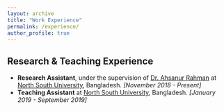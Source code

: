 ```yaml
---
layout: archive
title: "Work Experience"
permalink: /experience/
author_profile: true
---
```


## Research & Teaching Experience
* **Research Assistant**, under the supervision of [Dr. Ahsanur Rahman](http://ece.northsouth.edu/people/dr-ahsanur-rahman/) at [North South University](http://www.northsouth.edu/), Bangladesh. _[November 2018 - Present]_
* **Teaching Assistant** at [North South University](http://www.northsouth.edu/), Bangladesh. _[January 2019 - September 2019]_
